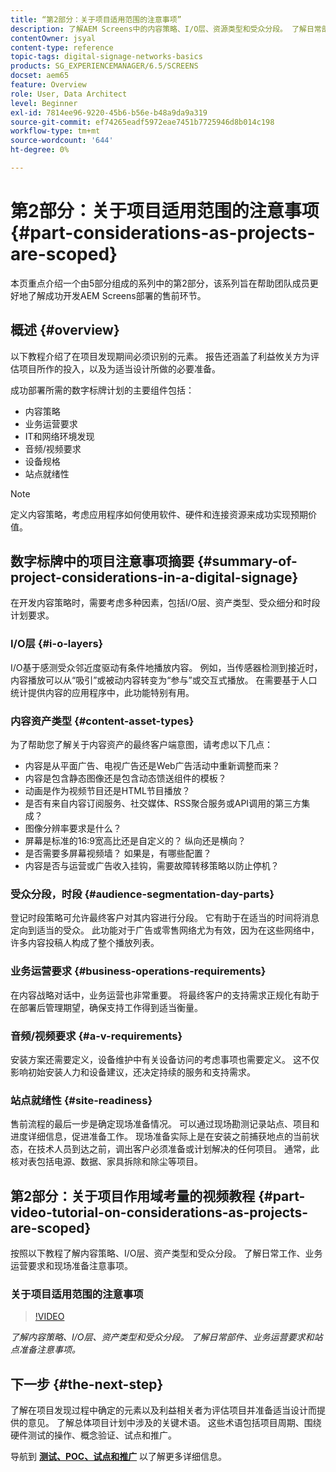 ```yaml
---
title: “第2部分：关于项目适用范围的注意事项”
description: 了解AEM Screens中的内容策略、I/O层、资源类型和受众分段。 了解日常部件、业务运营要求和站点准备注意事项。
contentOwner: jsyal
content-type: reference
topic-tags: digital-signage-networks-basics
products: SG_EXPERIENCEMANAGER/6.5/SCREENS
docset: aem65
feature: Overview
role: User, Data Architect
level: Beginner
exl-id: 7814ee96-9220-45b6-b56e-b48a9da9a319
source-git-commit: ef74265eadf5972eae7451b7725946d8b014c198
workflow-type: tm+mt
source-wordcount: '644'
ht-degree: 0%

---
```


# 第2部分：关于项目适用范围的注意事项 {#part-considerations-as-projects-are-scoped}

本页重点介绍一个由5部分组成的系列中的第2部分，该系列旨在帮助团队成员更好地了解成功开发AEM Screens部署的售前环节。

## 概述 {#overview}

以下教程介绍了在项目发现期间必须识别的元素。 报告还涵盖了利益攸关方为评估项目所作的投入，以及为适当设计所做的必要准备。

成功部署所需的数字标牌计划的主要组件包括：

* 内容策略
* 业务运营要求
* IT和网络环境发现
* 音频/视频要求
* 设备规格
* 站点就绪性

>[!NOTE]
>
>定义内容策略，考虑应用程序如何使用软件、硬件和连接资源来成功实现预期价值。

## 数字标牌中的项目注意事项摘要 {#summary-of-project-considerations-in-a-digital-signage}

在开发内容策略时，需要考虑多种因素，包括I/O层、资产类型、受众细分和时段计划要求。

### I/O层 {#i-o-layers}

I/O基于感测受众邻近度驱动有条件地播放内容。 例如，当传感器检测到接近时，内容播放可以从“吸引”或被动内容转变为“参与”或交互式播放。 在需要基于人口统计提供内容的应用程序中，此功能特别有用。

### 内容资产类型 {#content-asset-types}

为了帮助您了解关于内容资产的最终客户端意图，请考虑以下几点：

* 内容是从平面广告、电视广告还是Web广告活动中重新调整而来？
* 内容是包含静态图像还是包含动态馈送组件的模板？
* 动画是作为视频节目还是HTML节目播放？
* 是否有来自内容订阅服务、社交媒体、RSS聚合服务或API调用的第三方集成？
* 图像分辨率要求是什么？
* 屏幕是标准的16:9宽高比还是自定义的？ 纵向还是横向？
* 是否需要多屏幕视频墙？ 如果是，有哪些配置？
* 内容是否与运营或广告收入挂钩，需要故障转移策略以防止停机？

### 受众分段，时段 {#audience-segmentation-day-parts}

登记时段策略可允许最终客户对其内容进行分段。 它有助于在适当的时间将消息定向到适当的受众。 此功能对于广告或零售网络尤为有效，因为在这些网络中，许多内容投稿人构成了整个播放列表。

### 业务运营要求 {#business-operations-requirements}

在内容战略对话中，业务运营也非常重要。 将最终客户的支持需求正规化有助于在部署后管理期望，确保支持工作得到适当衡量。

### 音频/视频要求 {#a-v-requirements}

安装方案还需要定义，设备维护中有关设备访问的考虑事项也需要定义。 这不仅影响初始安装人力和设备建议，还决定持续的服务和支持需求。

### 站点就绪性 {#site-readiness}

售前流程的最后一步是确定现场准备情况。 可以通过现场勘测记录站点、项目和进度详细信息，促进准备工作。 现场准备实际上是在安装之前捕获地点的当前状态，在技术人员到达之前，调出客户必须准备或计划解决的任何项目。 通常，此核对表包括电源、数据、家具拆除和除尘等项目。

## 第2部分：关于项目作用域考量的视频教程 {#part-video-tutorial-on-considerations-as-projects-are-scoped}

按照以下教程了解内容策略、I/O层、资产类型和受众分段。 了解日常工作、业务运营要求和现场准备注意事项。

### 关于项目适用范围的注意事项

>[!VIDEO](https://video.tv.adobe.com/v/28380)

*了解内容策略、I/O层、资产类型和受众分段。 了解日常部件、业务运营要求和站点准备注意事项。*

## 下一步 {#the-next-step}

了解在项目发现过程中确定的元素以及利益相关者为评估项目并准备适当设计而提供的意见。 了解总体项目计划中涉及的关键术语。 这些术语包括项目周期、围绕硬件测试的操作、概念验证、试点和推广。

导航到 **[测试、POC、试点和推广](testing-pocs-pilots-rollouts.md)** 以了解更多详细信息。
